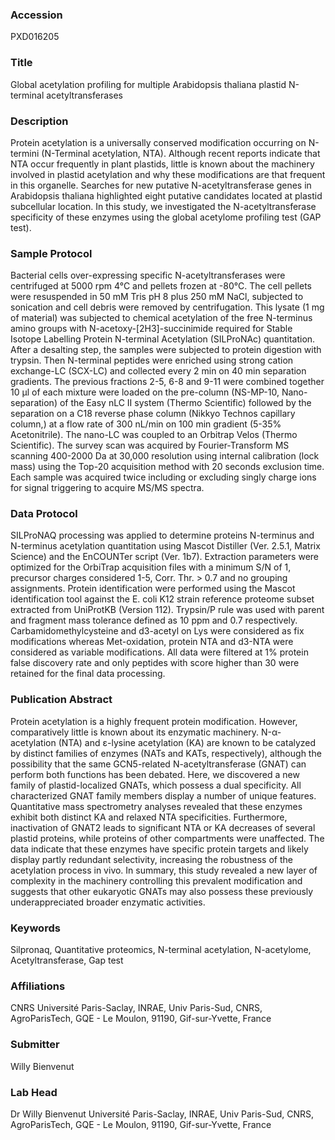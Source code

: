 ### Accession
PXD016205

### Title
Global acetylation profiling for multiple Arabidopsis thaliana plastid N-terminal acetyltransferases

### Description
Protein acetylation is a universally conserved modification occurring on N-termini (N-Terminal acetylation, NTA). Although recent reports indicate that NTA occur frequently in plant plastids, little is known about the machinery involved in plastid acetylation and why these modifications are that frequent in this organelle. Searches for new putative N-acetyltransferase genes in Arabidopsis thaliana highlighted eight putative candidates located at plastid subcellular location. In this study, we investigated the N-acetyltransferase specificity of these enzymes using  the global acetylome profiling test (GAP test).

### Sample Protocol
Bacterial cells over-expressing specific N-acetyltransferases were centrifuged at 5000 rpm 4°C and pellets frozen at -80°C. The cell pellets were resuspended in 50 mM Tris pH 8 plus 250 mM NaCl, subjected to sonication and cell debris were removed by centrifugation. This lysate (1 mg of material) was subjected to chemical acetylation of the free N-terminus amino groups with N-acetoxy-[2H3]-succinimide required for Stable Isotope Labelling Protein N-terminal Acetylation (SILProNAc) quantitation. After a desalting step, the samples were subjected to protein digestion with trypsin. Then N-terminal peptides were enriched using strong cation exchange-LC (SCX-LC) and collected every 2 min on 40 min separation gradients. The previous fractions 2-5, 6-8 and 9-11 were combined together 10 µl of each mixture were loaded on the pre-column (NS-MP-10, Nano-separation) of the Easy nLC II system (Thermo Scientific) followed by the separation on a C18 reverse phase column (Nikkyo Technos capillary column,) at a flow rate of 300 nL/min on 100 min gradient (5-35% Acetonitrile). The nano-LC was coupled to an Orbitrap Velos (Thermo Scientific). The survey scan was acquired by Fourier-Transform MS scanning 400-2000 Da at 30,000 resolution using internal calibration (lock mass) using the Top-20 acquisition method with 20 seconds exclusion time. Each sample was acquired twice including or excluding singly charge ions for signal triggering to acquire MS/MS spectra.

### Data Protocol
SILProNAQ processing was applied to determine proteins N-terminus and N-terminus acetylation quantitation using Mascot Distiller (Ver. 2.5.1, Matrix Science) and the EnCOUNTer script (Ver. 1b7). Extraction parameters were optimized for the OrbiTrap acquisition files with a minimum S/N of 1, precursor charges considered 1-5, Corr. Thr. > 0.7 and no grouping assignments. Protein identification were performed using the Mascot identification tool against the E. coli K12 strain reference proteome subset extracted from UniProtKB (Version 112). Trypsin/P rule was used with parent and fragment mass tolerance defined as 10 ppm and 0.7 respectively. Carbamidomethylcysteine and d3-acetyl on Lys were considered as fix modifications whereas Met-oxidation, protein NTA and d3-NTA were considered as variable modifications. All data were filtered at 1% protein false discovery rate and only peptides with score higher than 30 were retained for the final data processing.

### Publication Abstract
Protein acetylation is a highly frequent protein modification. However, comparatively little is known about its enzymatic machinery. N-&#x3b1;-acetylation (NTA) and &#x3b5;-lysine acetylation (KA) are known to be catalyzed by distinct families of enzymes (NATs and KATs, respectively), although the possibility that the same GCN5-related N-acetyltransferase (GNAT) can perform both functions has been debated. Here, we discovered a new family of plastid-localized GNATs, which possess a dual specificity. All characterized GNAT family members display a number of unique features. Quantitative mass spectrometry analyses revealed that these enzymes exhibit both distinct KA and relaxed NTA specificities. Furthermore, inactivation of GNAT2 leads to significant NTA or KA decreases of several plastid proteins, while proteins of other compartments were unaffected. The data indicate that these enzymes have specific protein targets and likely display partly redundant selectivity, increasing the robustness of the acetylation process in&#xa0;vivo. In summary, this study revealed a new layer of complexity in the machinery controlling this prevalent modification and suggests that other eukaryotic GNATs may also possess these previously underappreciated broader enzymatic activities.

### Keywords
Silpronaq, Quantitative proteomics, N-terminal acetylation, N-acetylome, Acetyltransferase, Gap test

### Affiliations
CNRS
Université Paris-Saclay, INRAE, Univ Paris-Sud, CNRS, AgroParisTech, GQE - Le Moulon, 91190, Gif-sur-Yvette, France

### Submitter
Willy Bienvenut

### Lab Head
Dr Willy Bienvenut
Université Paris-Saclay, INRAE, Univ Paris-Sud, CNRS, AgroParisTech, GQE - Le Moulon, 91190, Gif-sur-Yvette, France


